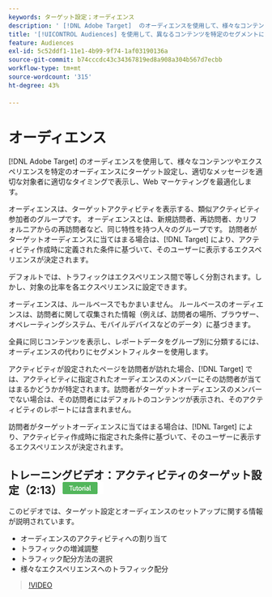 ```yaml
---
keywords: ターゲット設定；オーディエンス
description: ' [!DNL Adobe Target]  のオーディエンスを使用して、様々なコンテンツやエクスペリエンスを特定のオーディエンスにターゲット設定し、Web マーケティング活動を最適化する方法を説明します。'
title: '[!UICONTROL Audiences] を使用して、異なるコンテンツを特定のセグメントにターゲット設定する方法を教えてください。'
feature: Audiences
exl-id: 5c52ddf1-11e1-4b99-9f74-1af03190136a
source-git-commit: b74cccdc43c34367819ed8a908a304b567d7ecbb
workflow-type: tm+mt
source-wordcount: '315'
ht-degree: 43%

---
```


# オーディエンス

[!DNL Adobe Target] のオーディエンスを使用して、様々なコンテンツやエクスペリエンスを特定のオーディエンスにターゲット設定し、適切なメッセージを適切な対象者に適切なタイミングで表示し、Web マーケティングを最適化します。

オーディエンスは、ターゲットアクティビティを表示する、類似アクティビティ参加者のグループです。 オーディエンスとは、新規訪問者、再訪問者、カリフォルニアからの再訪問者など、同じ特性を持つ人々のグループです。 訪問者がターゲットオーディエンスに当てはまる場合は、[!DNL Target] により、アクティビティ作成時に定義された条件に基づいて、そのユーザーに表示するエクスペリエンスが決定されます。

デフォルトでは、トラフィックはエクスペリエンス間で等しく分割されます。しかし、対象の比率を各エクスペリエンスに設定できます。

オーディエンスは、ルールベースでもかまいません。 ルールベースのオーディエンスは、訪問者に関して収集された情報（例えば、訪問者の場所、ブラウザー、オペレーティングシステム、モバイルデバイスなどのデータ）に基づきます。

全員に同じコンテンツを表示し、レポートデータをグループ別に分類するには、オーディエンスの代わりにセグメントフィルターを使用します。

アクティビティが設定されたページを訪問者が訪れた場合、[!DNL Target] では、アクティビティに指定されたオーディエンスのメンバーにその訪問者が当てはまるかどうかが特定されます。訪問者がターゲットオーディエンスのメンバーでない場合は、その訪問者にはデフォルトのコンテンツが表示され、そのアクティビティのレポートには含まれません。

訪問者がターゲットオーディエンスに当てはまる場合は、[!DNL Target] により、アクティビティ作成時に指定された条件に基づいて、そのユーザーに表示するエクスペリエンスが決定されます。

## トレーニングビデオ：アクティビティのターゲット設定（2:13）![チュートリアルバッジ](/help/assets/tutorial.png)

このビデオでは、ターゲット設定とオーディエンスのセットアップに関する情報が説明されています。

* オーディエンスのアクティビティへの割り当て
* トラフィックの増減調整
* トラフィック配分方法の選択
* 様々なエクスペリエンスへのトラフィック配分

>[!VIDEO](https://video.tv.adobe.com/v/17385)
